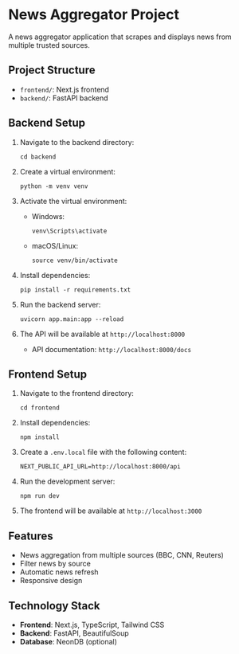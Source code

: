 # News Aggregator Project

A news aggregator application that scrapes and displays news from multiple trusted sources.

## Project Structure

- `frontend/`: Next.js frontend
- `backend/`: FastAPI backend

## Backend Setup

1. Navigate to the backend directory:
   ```
   cd backend
   ```

2. Create a virtual environment:
   ```
   python -m venv venv
   ```

3. Activate the virtual environment:
   - Windows:
     ```
     venv\Scripts\activate
     ```
   - macOS/Linux:
     ```
     source venv/bin/activate
     ```

4. Install dependencies:
   ```
   pip install -r requirements.txt
   ```

5. Run the backend server:
   ```
   uvicorn app.main:app --reload
   ```

6. The API will be available at `http://localhost:8000`
   - API documentation: `http://localhost:8000/docs`

## Frontend Setup

1. Navigate to the frontend directory:
   ```
   cd frontend
   ```

2. Install dependencies:
   ```
   npm install
   ```

3. Create a `.env.local` file with the following content:
   ```
   NEXT_PUBLIC_API_URL=http://localhost:8000/api
   ```

4. Run the development server:
   ```
   npm run dev
   ```

5. The frontend will be available at `http://localhost:3000`

## Features

- News aggregation from multiple sources (BBC, CNN, Reuters)
- Filter news by source
- Automatic news refresh
- Responsive design

## Technology Stack

- **Frontend**: Next.js, TypeScript, Tailwind CSS
- **Backend**: FastAPI, BeautifulSoup
- **Database**: NeonDB (optional)
